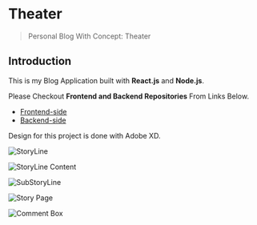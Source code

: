 # Theater

> Personal Blog With Concept: Theater

## Introduction

This is my Blog Application built with **React.js** and **Node.js**.

Please Checkout **Frontend and Backend Repositories** From Links Below.

- [Frontend-side](https://github.com/nant0313/theater_front)
- [Backend-side](https://github.com/nant0313/theater_back) 



Design for this project is done with Adobe XD.

![StoryLine](https://leed.at/blog/react/design/storyline.jpg)


  ![StoryLine Content](https://leed.at/blog/react/design/storylinecontent.jpg)


  ![SubStoryLine](https://leed.at/blog/react/design/substoryline.jpg)


  ![Story Page](https://leed.at/blog/react/design/story.jpg)


  ![Comment Box](https://leed.at/blog/react/design/comment.jpg)
